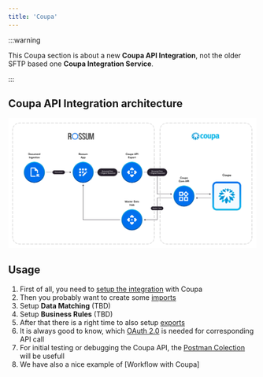 ```yaml
---
title: 'Coupa'
---
```


:::warning

This Coupa section is about a new **Coupa API Integration**, not the older SFTP based one **Coupa Integration Service**.

:::


## Coupa API Integration architecture

![Coupa API Integration architecture](img/coupa-api-integration-architecture.png)

## Usage

1. First of all, you need to [setup the integration](./coupa-integration-setup.md) with Coupa
2. Then you probably want to create some [imports](./coupa-import-setup.md)
3. Setup **Data Matching** (TBD)
4. Setup **Business Rules** (TBD)
5. After that there is a right time to also setup [exports](./coupa-export-setup.md)
6. It is always good to know, which [OAuth 2.0](./coupa-oauth-scopes.md) is needed for corresponding API call
7. For initial testing or debugging the Coupa API, the [Postman Colection](./coupa-postman-collection.md) will be usefull
8. We have also a nice example of [Workflow with Coupa]
